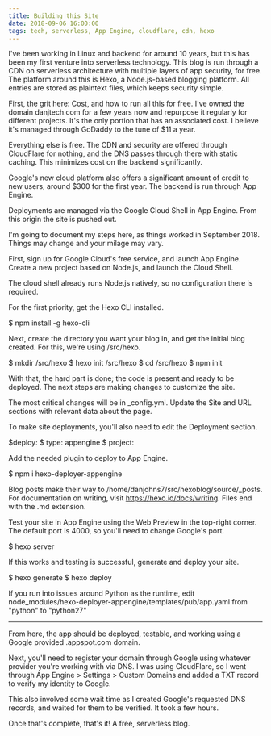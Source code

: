 ```yaml
---
title: Building this Site
date: 2018-09-06 16:00:00
tags: tech, serverless, App Engine, cloudflare, cdn, hexo
---
```

I've been working in Linux and backend for around 10 years, but this has been my first venture into serverless technology. This blog is run through a CDN on serverless architecture with multiple layers of app security, for free.
The platform around this is Hexo, a Node.js-based blogging platform. All entries are stored as plaintext files, which keeps security simple.

First, the grit here: Cost, and how to run all this for free.
I've owned the domain danjtech.com for a few years now and repurpose it regularly for different projects. It's the only portion that has an associated cost. I believe it's managed through GoDaddy to the tune of $11 a year.

Everything else is free. The CDN and security are offered through CloudFlare for nothing, and the DNS passes through there with static caching. This minimizes cost on the backend significantly.

Google's new cloud platform also offers a significant amount of credit to new users, around $300 for the first year. The backend is run through App Engine.

Deployments are managed via the Google Cloud Shell in App Engine. From this origin the site is pushed out.

I'm going to document my steps here, as things worked in September 2018. Things may change and your milage may vary.

First, sign up for Google Cloud's free service, and launch App Engine. Create a new project based on Node.js, and launch the Cloud Shell.

The cloud shell already runs Node.js natively, so no configuration there is required.

For the first priority, get the Hexo CLI installed.

$ npm install -g hexo-cli

Next, create the directory you want your blog in, and get the initial blog created. For this, we're using /src/hexo.

$ mkdir /src/hexo 
$ hexo init /src/hexo 
$ cd /src/hexo 
$ npm init 

With that, the hard part is done; the code is present and ready to be deployed. The next steps are making changes to customize the site.

The most critical changes will be in _config.yml. Update the Site and URL sections with relevant data about the page.

To make site deployments, you'll also need to edit the Deployment section.

$deploy:
$  type: appengine
$  project: <appengine project name>

Add the needed plugin to deploy to App Engine.

$ npm i hexo-deployer-appengine

Blog posts make their way to /home/danjohns7/src/hexoblog/source/_posts. For documentation on writing, visit https://hexo.io/docs/writing. Files end with the .md extension.

Test your site in App Engine using the Web Preview in the top-right corner. The default port is 4000, so you'll need to change Google's port.

$ hexo server

If this works and testing is successful, generate and deploy your site.

$ hexo generate
$ hexo deploy

If you run into issues around Python as the runtime, edit node_modules/hexo-deployer-appengine/templates/pub/app.yaml from "python" to "python27"

_____________________________________

From here, the app should be deployed, testable, and working using a Google provided .appspot.com domain.

Next, you'll need to register your domain through Google using whatever provider you're working with via DNS. I was using CloudFlare, so I went through App Engine > Settings > Custom Domains and added a TXT record to verify my identity to Google.

This also involved some wait time as I created Google's requested DNS records, and waited for them to be verified. It took a few hours.

Once that's complete, that's it! A free, serverless blog.
